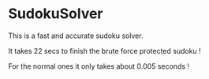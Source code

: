 # SudokuSolver

This is a fast and accurate sudoku solver.  

It takes 22 secs to finish the brute force protected sudoku !  

For the normal ones it only takes about 0.005 seconds !  
